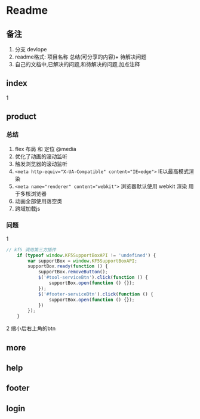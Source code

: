 # Readme
 
## 备注
1. 分支 devlope 
2. readme格式: 项目名称 总结(可分享的内容)+ 待解决问题
3. 自己的文档中,已解决的问题,和待解决的问题,加点注释

## index
1
## product

### 总结

1. flex 布局 和 定位 @media
2. 优化了动画的滚动监听
3. 触发浏览器的滚动监听
4.  `<meta http-equiv="X-UA-Compatible" content="IE=edge">`   IE以最高模式渲染
5.  `<meta name="renderer" content="webkit">` 浏览器默认使用 webkit 渲染 用于多核浏览器
6. 动画全部使用落空类
7. 跨域加载js

### 问题

1

```js
// kf5 调用第三方插件
    if (typeof window.KF5SupportBoxAPI != 'undefined') {
        var supportBox = window.KF5SupportBoxAPI;
        supportBox.ready(function () {
            supportBox.removeButton();
            $('#tool-serviceBtn').click(function () {
                supportBox.open(function () {});
            });
            $('#footer-serviceBtn').click(function () {
                supportBox.open(function () {});
            })
        });
    }
```
2 缩小后右上角的btn 

## more

## help 

## footer

## login



